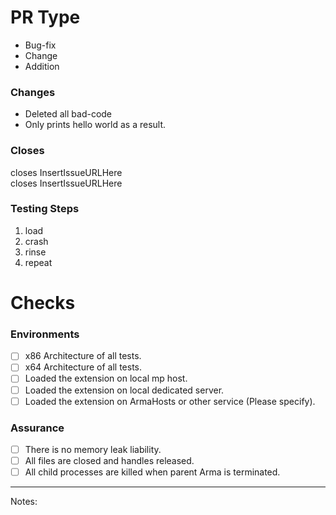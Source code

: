 # PR Type
+ Bug-fix
+ Change
+ Addition

### Changes
* Deleted all bad-code
* Only prints hello world as a result.

### Closes
closes InsertIssueURLHere <br/>
closes InsertIssueURLHere <br/>

### Testing Steps
1. load
2. crash
3. rinse
4. repeat

# Checks
### Environments
* [ ] x86 Architecture of all tests.
* [ ] x64 Architecture of all tests.
* [ ] Loaded the extension on local mp host.
* [ ] Loaded the extension on local dedicated server.
* [ ] Loaded the extension on ArmaHosts or other service (Please specify).
### Assurance
* [ ] There is no memory leak liability.
* [ ] All files are closed and handles released.
* [ ] All child processes are killed when parent Arma is terminated.

---
Notes:
